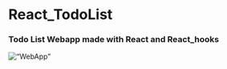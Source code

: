 # React_TodoList


### Todo List Webapp made with React and React_hooks

<img alt=“WebApp” src=“https://user-images.githubusercontent.com/57112545/110244614-91e4c900-7f85-11eb-9d74-b5706b600133.png”>
